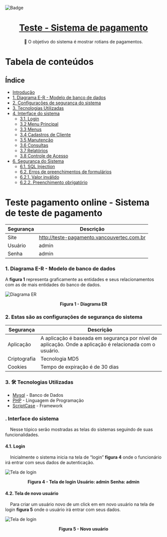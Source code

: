 ![Badge](https://img.icons8.com/stickers/100/000000/cash-in-hand.png?style=for-the-badge&logo=ghost)
<h1 align="center">
    <a href="https://www.vancouvertec.com.br"> Teste - Sistema de pagamento</a>
</h1>
<p align="center">🚀 O objetivo do sistema é mostrar rotians de pagamentos.</p>

Tabela de conteúdos
=================
## Índice
* [Introdução](https://github.com/rafaelferreira2312/teste-pagamento#teste-pagamento---sistema-de-teste-de-pagamento)
* [1. Diagrama E-R - Modelo de banco de dados](https://github.com/rafaelferreira2312/teste-pagamento#teste-pagamento---sistema-de-teste-de-pagamento)
* [2. Configurações de segurança do sistema](https://github.com/rafaelferreira2312/teste-pagamento#3-estas-s%C3%A3o-as-configura%C3%A7%C3%B5es-de-seguran%C3%A7a-do-sistema)
* [3. Tecnologias Utilizadas](https://github.com/rafaelferreira2312/teste-pagamento#4--tecnologias-utilizadas)
* [4. Interface do sistema](https://github.com/rafaelferreira2312/teste-pagamento#5-interface-do-sistema)
  * [3.1. Login](https://github.com/rafaelferreira2312/teste-pagamento#51-login)
  * [3.2 Menu Principal]()
  * [3.3 Menus]()
  * [3.4 Cadastros de Cliente]()
  * [3.5 Manutenção]()
  * [3.6 Consultas]()
  * [3.7 Relatórios]()  
  * [3.8 Controle de Acesso]()
* [6. Segurança do Sistema]()
  * [6.1. SQL Injection]()
  * [6.2. Erros de preenchimentos de formulários]()
  * [6.2.1. Valor inválido]()
  * [6.2.2. Preenchimento obrigatório]()
 

# Teste pagamento online - Sistema de teste de pagamento

| Segurança | Descrição |
| --- | --- |
| Site | http://teste-pagamento.vancouvertec.com.br |
| Usuário | admin |
| Senha | admin |

### 1. Diagrama E-R - Modelo de banco de dados
A **figura 1** representa graficamente as entidades e seus relacionamentos com as de mais entidades do banco de dados.

<img src="https://github.com/rafaelferreira2312/teste-pagamento/blob/main/imagens/diagrama%20er%20do%20banco%20de%20dados.png" alt="Diagrama ER" title="Clique para ampliar">
  <p align="center">
    <b>Figura 1 - Diagrama ER</b>
  </p>
</img>

### 2. Estas são as configurações de segurança do sistema 
| Segurança | Descrição |
| --- | --- |
| Aplicação | A aplicação é baseada em segurança por nível de aplicação. Onde a aplicação é relacionada com o usuário. |
| Criptografia | Tecnologia MD5 |
| Cookies | Tempo de expiração é de 30 dias |

### 3. 🛠 Tecnologias Utilizadas 
- [Mysql](https://www.mysql.com/) - Banco de Dados
- [PHP](https://www.php.net/) -  Linguagem de Programação
- [ScriptCase](https://www.scriptcase.com.br/) -  Framework

 ### . Interface do sistema
&nbsp;&nbsp;&nbsp;&nbsp;Nesse tópico serão mostradas as telas do sistemas seguindo de suas funcionalidades.
 
 #### 4.1. Login
&nbsp;&nbsp;&nbsp;&nbsp;Inicialmente o sistema inicia na tela de “login” **figura 4** onde o funcionário irá entrar com seus dados de autenticação.

<img src="https://github.com/rafaelferreira2312/teste-pagamento/blob/main/imagens/tela_login_sistema.png"
alt="Tela de login" title="Clique para ampliar">
  <p align="center">
    <b>Figura 4 - Tela de login</b>
    <b>Usuário: admin</b>
    <b>Senha: admin</b>
  </p>
</img>

#### 4.2. Tela de novo usuário
&nbsp;&nbsp;&nbsp;&nbsp;Para criar um usuário novo de um click em em novo usuário na tela de login **figura 5** onde o usuário irá entrar com seus dados.

<img src="https://github.com/rafaelferreira2312/teste-pagamento/blob/main/imagens/novo_usuario.png"
alt="Tela de login" title="Clique para ampliar">
  <p align="center">
    <b>Figura 5 - Novo usuário</b>    
  </p>
</img>